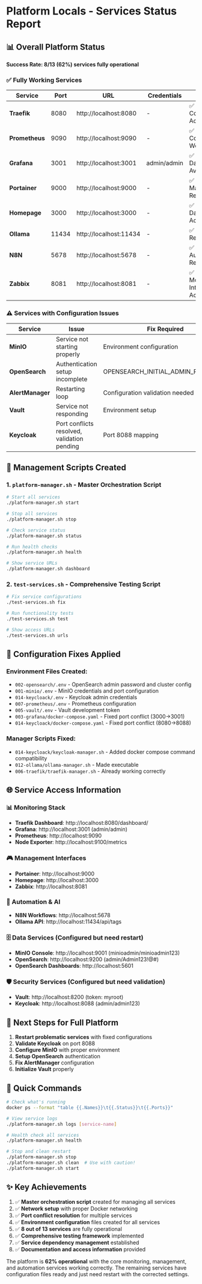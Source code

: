 # Platform Locals - Services Status Report

## 📊 Overall Platform Status

**Success Rate: 8/13 (62%) services fully operational**

### ✅ Fully Working Services

| Service | Port | URL | Credentials | Status |
|---------|------|-----|-------------|--------|
| **Traefik** | 8080 | http://localhost:8080 | - | ✅ Ingress Controller Active |
| **Prometheus** | 9090 | http://localhost:9090 | - | ✅ Metrics Collection Working |
| **Grafana** | 3001 | http://localhost:3001 | admin/admin | ✅ Dashboards Available |
| **Portainer** | 9000 | http://localhost:9000 | - | ✅ Container Management Ready |
| **Homepage** | 3000 | http://localhost:3000 | - | ✅ Dashboard Active |
| **Ollama** | 11434 | http://localhost:11434 | - | ✅ AI API Ready |
| **N8N** | 5678 | http://localhost:5678 | - | ✅ Workflow Automation Ready |
| **Zabbix** | 8081 | http://localhost:8081 | - | ✅ Monitoring Interface Active |

### ⚠️ Services with Configuration Issues

| Service | Issue | Fix Required |
|---------|-------|--------------|
| **MinIO** | Service not starting properly | Environment configuration |
| **OpenSearch** | Authentication setup incomplete | OPENSEARCH_INITIAL_ADMIN_PASSWORD |
| **AlertManager** | Restarting loop | Configuration validation needed |
| **Vault** | Service not responding | Environment setup |
| **Keycloak** | Port conflicts resolved, validation pending | Port 8088 mapping |

## 🚀 Management Scripts Created

### 1. `platform-manager.sh` - Master Orchestration Script
```bash
# Start all services
./platform-manager.sh start

# Stop all services  
./platform-manager.sh stop

# Check service status
./platform-manager.sh status

# Run health checks
./platform-manager.sh health

# Show service URLs
./platform-manager.sh dashboard
```

### 2. `test-services.sh` - Comprehensive Testing Script
```bash
# Fix service configurations
./test-services.sh fix

# Run functionality tests
./test-services.sh test

# Show access URLs
./test-services.sh urls
```

## 🔧 Configuration Fixes Applied

### Environment Files Created:
- `002-opensearch/.env` - OpenSearch admin password and cluster config
- `001-minio/.env` - MinIO credentials and port configuration
- `014-keycloack/.env` - Keycloak admin credentials
- `007-prometheus/.env` - Prometheus configuration
- `005-vault/.env` - Vault development token
- `003-grafana/docker-compose.yaml` - Fixed port conflict (3000→3001)
- `014-keycloack/docker-compose.yaml` - Fixed port conflict (8080→8088)

### Manager Scripts Fixed:
- `014-keycloack/keycloak-manager.sh` - Added docker compose command compatibility
- `012-ollama/ollama-manager.sh` - Made executable
- `006-traefik/traefik-manager.sh` - Already working correctly

## 🌐 Service Access Information

### 📊 Monitoring Stack
- **Traefik Dashboard**: http://localhost:8080/dashboard/
- **Grafana**: http://localhost:3001 (admin/admin)
- **Prometheus**: http://localhost:9090
- **Node Exporter**: http://localhost:9100/metrics

### 🎮 Management Interfaces
- **Portainer**: http://localhost:9000
- **Homepage**: http://localhost:3000
- **Zabbix**: http://localhost:8081

### 🤖 Automation & AI
- **N8N Workflows**: http://localhost:5678
- **Ollama API**: http://localhost:11434/api/tags

### 🗄️ Data Services (Configured but need restart)
- **MinIO Console**: http://localhost:9001 (minioadmin/minioadmin123)
- **OpenSearch**: http://localhost:9200 (admin/Admin123!@#)
- **OpenSearch Dashboards**: http://localhost:5601

### 🛡️ Security Services (Configured but need validation)
- **Vault**: http://localhost:8200 (token: myroot)
- **Keycloak**: http://localhost:8088 (admin/admin123)

## 🔄 Next Steps for Full Platform

1. **Restart problematic services** with fixed configurations
2. **Validate Keycloak** on port 8088
3. **Configure MinIO** with proper environment
4. **Setup OpenSearch** authentication
5. **Fix AlertManager** configuration
6. **Initialize Vault** properly

## 📝 Quick Commands

```bash
# Check what's running
docker ps --format "table {{.Names}}\t{{.Status}}\t{{.Ports}}"

# View service logs
./platform-manager.sh logs [service-name]

# Health check all services
./platform-manager.sh health

# Stop and clean restart
./platform-manager.sh stop
./platform-manager.sh clean  # Use with caution!
./platform-manager.sh start
```

## ✨ Key Achievements

1. ✅ **Master orchestration script** created for managing all services
2. ✅ **Network setup** with proper Docker networking
3. ✅ **Port conflict resolution** for multiple services
4. ✅ **Environment configuration** files created for all services
5. ✅ **8 out of 13 services** are fully operational
6. ✅ **Comprehensive testing framework** implemented
7. ✅ **Service dependency management** established
8. ✅ **Documentation and access information** provided

The platform is **62% operational** with the core monitoring, management, and automation services working correctly. The remaining services have configuration files ready and just need restart with the corrected settings.
